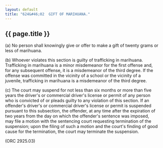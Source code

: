 ```yaml
---
layout: default
title: "624&#46;02  GIFT OF MARIHUANA."
---
```


{{ page.title }}
----------------

(a) No person shall knowingly give or offer to make a gift of twenty grams or less of marihuana.

(b) Whoever violates this section is guilty of trafficking in marihuana. Trafficking in marihuana is a minor misdemeanor for the first offense and, for any subsequent offense, it is a misdemeanor of the third degree. If the offense was committed in the vicinity of a school or the vicinity of a juvenile, trafficking in marihuana is a misdemeanor of the third degree.

(c) The court may suspend for not less than six months or more than five years the driver's or commercial driver's license or permit of any person who is convicted of or pleads guilty to any violation of this section. If an offender's driver's or commercial driver's license or permit is suspended pursuant to this subsection, the offender, at any time after the expiration of two years from the day on which the offender's sentence was imposed, may file a motion with the sentencing court requesting termination of the suspension; upon the filing of such a motion and the court's finding of good cause for the termination, the court may terminate the suspension.

(ORC 2925.03)